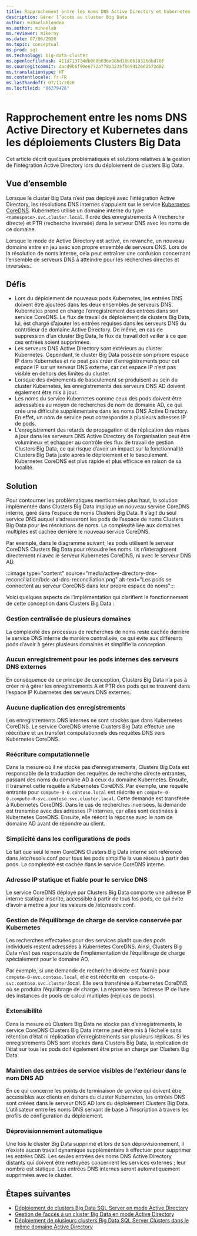 ```yaml
---
title: Rapprochement entre les noms DNS Active Directory et Kubernetes dans les déploiements Clusters Big Data
description: Gérer l’accès au cluster Big Data
author: mihaelablendea
ms.author: mihaelab
ms.reviewer: mikeray
ms.date: 07/06/2020
ms.topic: conceptual
ms.prod: sql
ms.technology: big-data-cluster
ms.openlocfilehash: 411d713734db080b036a98bd18b0618326dbd70f
ms.sourcegitcommit: dacd9b6f90e6772a778a3235fb69412662572d02
ms.translationtype: HT
ms.contentlocale: fr-FR
ms.lasthandoff: 07/11/2020
ms.locfileid: "86279426"
---
```

# <a name="active-directory-and-kubernetes-dns-reconciliation-in-big-data-clusters-deployments"></a>Rapprochement entre les noms DNS Active Directory et Kubernetes dans les déploiements Clusters Big Data

Cet article décrit quelques problématiques et solutions relatives à la gestion de l’intégration Active Directory lors du déploiement de clusters Big Data.

## <a name="overview"></a>Vue d’ensemble

Lorsque le cluster Big Data n’est pas déployé avec l’intégration Active Directory, les résolutions DNS internes s’appuient sur le service [Kubernetes CoreDNS](https://kubernetes.io/docs/tasks/administer-cluster/coredns/). Kubernetes utilise un domaine interne du type `<namespace>.svc.cluster.local`. Il crée des enregistrements A (recherche directe) et PTR (recherche inversée) dans le serveur DNS avec les noms de ce domaine.

Lorsque le mode de Active Directory est activé, en revanche, un nouveau domaine entre en jeu avec son propre ensemble de serveurs DNS. Lors de la résolution de noms interne, cela peut entraîner une confusion concernant l’ensemble de serveurs DNS à atteindre pour les recherches directes et inversées.

## <a name="challenges"></a>Défis

* Lors du déploiement de nouveaux pods Kubernetes, les entrées DNS doivent être ajoutées dans les deux ensembles de serveurs DNS. Kubernetes prend en charge l’enregistrement des entrées dans son service CoreDNS. Le flux de travail de déploiement de clusters Big Data, lui, est chargé d’ajouter les entrées requises dans les serveurs DNS du contrôleur de domaine Active Directory. De même, en cas de suppression d’un cluster Big Data, le flux de travail doit veiller à ce que ces entrées soient supprimées.
* Les serveurs DNS Active Directory sont extérieurs au cluster Kubernetes. Cependant, le cluster Big Data possède son propre espace IP dans Kubernetes et ne peut pas créer d’enregistrements pour cet espace IP sur un serveur DNS externe, car cet espace IP n’est pas visible en dehors des limites du cluster.
* Lorsque des événements de basculement se produisent au sein du cluster Kubernetes, les enregistrements des serveurs DNS AD doivent également être mis à jour.
* Les noms du service Kubernetes comme ceux des pods doivent être adressables au moyen de recherches de nom de domaine AD, ce qui crée une difficulté supplémentaire dans les noms DNS Active Directory. En effet, un nom de service peut correspondre à plusieurs adresses IP de pods.
* L’enregistrement des retards de propagation et de réplication des mises à jour dans les serveurs DNS Active Directory de l’organisation peut être volumineux et échapper au contrôle des flux de travail de gestion Clusters Big Data, ce qui risque d’avoir un impact sur la fonctionnalité Clusters Big Data juste après le déploiement et le basculement. Kubernetes CoreDNS est plus rapide et plus efficace en raison de sa localité.

## <a name="solution"></a>Solution

Pour contourner les problématiques mentionnées plus haut, la solution implémentée dans Clusters Big Data implique un nouveau service CoreDNS interne, géré dans l’espace de noms Clusters Big Data. Il s’agit du seul service DNS auquel s’adresseront les pods de l’espace de noms Clusters Big Data pour les résolutions de noms. La complexité liée aux domaines multiples est cachée derrière le nouveau service CoreDNS.

Par exemple, dans le diagramme suivant, les pods utilisent le serveur CoreDNS Clusters Big Data pour résoudre les noms. Ils n’interagissent directement ni avec le serveur Kubernetes CoreDNS, ni avec le serveur DNS AD. 

:::image type="content" source="media/active-directory-dns-reconciliation/bdc-ad-dns-reconciliation.png" alt-text="Les pods se connectent au serveur CoreDNS dans leur propre espace de noms":::

Voici quelques aspects de l’implémentation qui clarifient le fonctionnement de cette conception dans Clusters Big Data :

### <a name="centralized-management-of-multiple-domains"></a>Gestion centralisée de plusieurs domaines

La complexité des processus de recherches de noms reste cachée derrière le service DNS interne de manière centralisée, ce qui évite aux différents pods d’avoir à gérer plusieurs domaines et simplifie la conception.

### <a name="no-records-for-internal-pods-in-external-dns-servers"></a>Aucun enregistrement pour les pods internes des serveurs DNS externes

En conséquence de ce principe de conception, Clusters Big Data n’a pas à créer ni à gérer les enregistrements A et PTR des pods qui se trouvent dans l’espace IP Kubernetes des serveurs DNS externes.

### <a name="no-duplication-of-records"></a>Aucune duplication des enregistrements

Les enregistrements DNS internes ne sont stockés que dans Kubernetes CoreDNS. Le service CoreDNS interne Clusters Big Data effectue une réécriture et un transfert computationnels des requêtes DNS vers Kubernetes CoreDNS.

### <a name="computational-rewriting"></a>Réécriture computationnelle

Dans la mesure où il ne stocke pas d’enregistrements, Clusters Big Data est responsable de la traduction des requêtes de recherche directe entrantes, passant des noms du domaine AD à ceux du domaine Kubernetes. Ensuite, il transmet cette requête à Kubernetes CoreDNS.
Par exemple, une requête entrante pour `compute-0-0.contoso.local` est réécrite en `compute-0-0.compute-0-svc.contoso.svc.cluster.local`. Cette demande est transférée à Kubernetes CoreDNS.
Dans le cas de recherches inversées, la demande est transmise avec des adresses IP internes, car elles sont destinées à Kubernetes CoreDNS. Ensuite, elle réécrit la réponse avec le nom de domaine AD avant de répondre au client.

### <a name="simplicity-in-pod-configurations"></a>Simplicité dans les configurations de pods

Le fait que seul le nom CoreDNS Clusters Big Data interne soit référencé dans /etc/resolv.conf pour tous les pods simplifie la vue réseau à partir des pods. La complexité est cachée dans le service CoreDNS interne.

### <a name="static-and-reliable-ip-address-for-dns-service"></a>Adresse IP statique et fiable pour le service DNS

Le service CoreDNS déployé par Clusters Big Data comporte une adresse IP interne statique inscrite, accessible à partir de tous les pods, ce qui évite d’avoir à mettre à jour les valeurs de /etc/resolv.conf.

### <a name="service-load-balance-management-is-retained-by-kubernetes"></a>Gestion de l’équilibrage de charge de service conservée par Kubernetes

Les recherches effectuées pour des services plutôt que des pods individuels restent adressées à Kubernetes CoreDNS. Ainsi, Clusters Big Data n’est pas responsable de l’implémentation de l’équilibrage de charge spécialement pour le domaine AD.

Par exemple, si une demande de recherche directe est fournie pour `compute-0-svc.contoso.local`, elle est réécrite en ` compute-0-svc.contoso.svc.cluster`.local. Elle sera transférée à Kubernetes CoreDNS, où se produira l’équilibrage de charge. La réponse sera l’adresse IP de l’une des instances de pools de calcul multiples (réplicas de pods).

### <a name="scalability"></a>Extensibilité

Dans la mesure où Clusters Big Data ne stocke pas d’enregistrements, le service CoreDNS Clusters Big Data interne peut être mis à l’échelle sans rétention d’état ni réplication d’enregistrements sur plusieurs réplicas. Si les enregistrements DNS sont stockés dans Clusters Big Data, la réplication de l’état sur tous les pods doit également être prise en charge par Clusters Big Data.

### <a name="externally-visible-service-entries-stay-in-ad-dns"></a>Maintien des entrées de service visibles de l’extérieur dans le nom DNS AD

En ce qui concerne les points de terminaison de service qui doivent être accessibles aux clients en dehors du cluster Kubernetes, les entrées DNS sont créées dans le serveur DNS AD lors du déploiement Clusters Big Data. L’utilisateur entre les noms DNS servant de base à l’inscription à travers les profils de configuration du déploiement.

### <a name="self-deprovisioning"></a>Déprovisionnement automatique

Une fois le cluster Big Data supprimé et lors de son déprovisionnement, il n’existe aucun travail dynamique supplémentaire à effectuer pour supprimer les entrées DNS. Les seules entrées des noms DNS Active Directory distants qui doivent être nettoyées concernent les services externes ; leur nombre est statique. Les entrées DNS internes seront automatiquement supprimées avec le cluster.

## <a name="next-steps"></a>Étapes suivantes

- [Déploiement de clusters Big Data SQL Server en mode Active Directory](deploy-active-directory.md)
- [Gestion de l’accès à un cluster Big Data en mode Active Directory](active-directory-objects.md)
- [Déploiement de plusieurs clusters Big Data SQL Server Clusters dans le même domaine Active Directory](active-directory-deployment-background.md)
